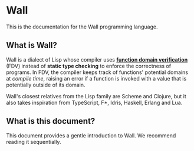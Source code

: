 # Wall

This is the documentation for the Wall programming language.

## What is Wall?

Wall is a dialect of Lisp whose compiler uses [**function domain verification**](./musings) (FDV) instead of **static type checking** to enforce the correctness of programs. In FDV, the compiler keeps track of functions' potential domains at _compile time_, raising an error if a function is invoked with a value that is potentially outside of its domain.

Wall's closest relatives from the Lisp family are Scheme and Clojure, but it also takes inspiration from TypeScript, F\*, Idris, Haskell, Erlang and Lua.

## What is this document?

This document provides a gentle introduction to Wall. We recommend reading it sequentially.
